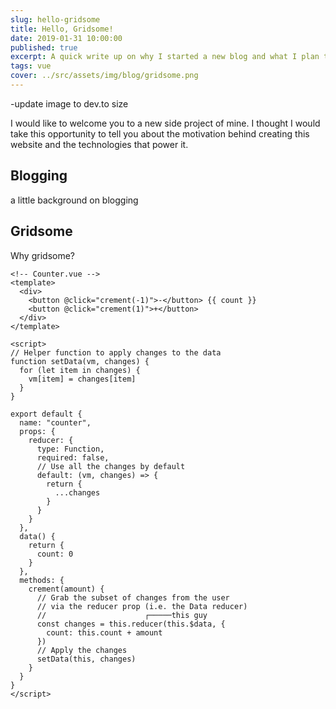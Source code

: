 ```yaml
---
slug: hello-gridsome
title: Hello, Gridsome! 
date: 2019-01-31 10:00:00
published: true
excerpt: A quick write up on why I started a new blog and what I plan to do with it.
tags: vue
cover: ../src/assets/img/blog/gridsome.png
---
```


-update image to dev.to size


I would like to welcome you to a new side project of mine. I thought I would take this opportunity to tell you about the motivation behind creating this website and the technologies that power it.

## Blogging

a little background on blogging

## Gridsome

Why gridsome?

``` vue
<!-- Counter.vue -->
<template>
  <div>
    <button @click="crement(-1)">-</button> {{ count }}
    <button @click="crement(1)">+</button>
  </div>
</template>

<script>
// Helper function to apply changes to the data
function setData(vm, changes) {
  for (let item in changes) {
    vm[item] = changes[item]
  }
}

export default {
  name: "counter",
  props: {
    reducer: {
      type: Function,
      required: false,
      // Use all the changes by default
      default: (vm, changes) => {
        return {
          ...changes
        }
      }
    }
  },
  data() {
    return {
      count: 0
    }
  },
  methods: {
    crement(amount) {
      // Grab the subset of changes from the user
      // via the reducer prop (i.e. the Data reducer)
      //                      ┌─────this guy
      const changes = this.reducer(this.$data, {
        count: this.count + amount
      })
      // Apply the changes
      setData(this, changes)
    }
  }
}
</script>
```


